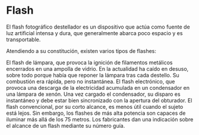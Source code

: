 # Flash

El flash fotográfico destellador es un dispositivo que actúa como fuente de luz artificial intensa y dura, que generalmente abarca poco espacio y es transportable.

Atendiendo a su constitución, existen varios tipos de flashes:

El flash de lámpara, que provoca la ignición de filamentos metálicos encerrados en una ampolla de vidrio. En la actualidad ha caído en desuso, sobre todo porque había que reponer la lámpara tras cada destello. Su combustión era rápida, pero no instantánea.
El flash electrónico, que provoca una descarga de la electricidad acumulada en un condensador en una lámpara de xenón. Una vez cargado el condensador, su disparo es instantáneo y debe estar bien sincronizado con la apertura del obturador.
El flash convencional, por su corto alcance, es menos útil cuando el sujeto está lejos. Sin embargo, los flashes de más alta potencia son capaces de iluminar más allá de los 75 metros. Los fabricantes dan una indicación sobre el alcance de un flash mediante su número guía.
